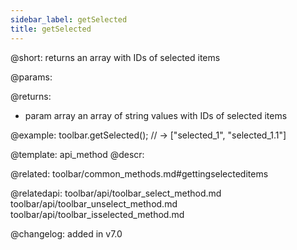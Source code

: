 ```yaml
---
sidebar_label: getSelected
title: getSelected
---          
```


@short: returns an array with IDs of selected items


@params:


@returns:
- param     array    an array of string values with IDs of selected items


@example:
toolbar.getSelected(); // -> ["selected_1", "selected_1.1"]


@template: api_method
@descr:

@related: toolbar/common_methods.md#gettingselecteditems

@relatedapi:
toolbar/api/toolbar_select_method.md
toolbar/api/toolbar_unselect_method.md
toolbar/api/toolbar_isselected_method.md


@changelog:
added in v7.0

